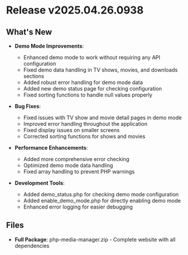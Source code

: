 # Release v2025.04.26.0938

## What's New

- **Demo Mode Improvements**:
  - Enhanced demo mode to work without requiring any API configuration
  - Fixed demo data handling in TV shows, movies, and downloads sections
  - Added robust error handling for demo mode data
  - Added new demo status page for checking configuration
  - Fixed sorting functions to handle null values properly

- **Bug Fixes**:
  - Fixed issues with TV show and movie detail pages in demo mode
  - Improved error handling throughout the application
  - Fixed display issues on smaller screens
  - Corrected sorting functions for shows and movies

- **Performance Enhancements**: 
  - Added more comprehensive error checking
  - Optimized demo mode data handling
  - Fixed array handling to prevent PHP warnings

- **Development Tools**:
  - Added demo_status.php for checking demo mode configuration
  - Added enable_demo_mode.php for directly enabling demo mode
  - Enhanced error logging for easier debugging

## Files

- **Full Package**: php-media-manager.zip - Complete website with all dependencies
